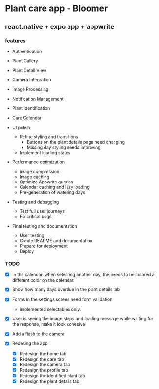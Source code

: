 # Plant care app - Bloomer

## react.native  + expo app + appwrite

### features

- Authentication
- Plant Gallery
- Plant Detail View
- Camera Integration
- Image Processing
- Notification Management
- Plant Identification
- Care Calendar

- UI polish
  - Refine styling and transitions
    - Buttons on the plant details page need changing
    - Missing day styling needs improving
  - Implement loading states
- Performance optimization
  - image compression
  - Image caching
  - Optimize Appwrite queries
  - Calendar caching and lazy loading
  - Pre-generation of watering days
- Testing and debugging
  - Test full user journeys
  - Fix critical bugs
- Final testing and documentation
  - User testing
  - Create README and documentation
  - Prepare for deployment
  - Deploy

### TODO

- [x] In the calendar, when selecting another day, the needs to be colored a different color on the calendar.
- [x] Show how many days overdue in the plant details tab
- [x] Forms in the settings screen need form validation
  - implemented selectables only.
- [x] User is seeing the image steps and loading message while waiting for the response, make it look cohesive
- [x] Add a flash to the camera

- [x] Redesing the app
  - [x] Redesign the home tab
  - [x] Redesign the care tab
  - [x] Redesign the camera tab
  - [x] Redesign the profile tab
  - [x] Redesign the identified plant tab
  - [x] Redesign the plant details tab
